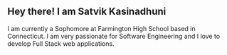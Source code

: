 ## Hey there! I am Satvik Kasinadhuni
I am currently a Sophomore at Farmington High School based in Connecticut. I am very passionate for Software Engineering and I love to develop Full Stack web applications. 


<!--
**KasinadhuniProgrammer/KasinadhuniProgrammer** is a ✨ _special_ ✨ repository because its `README.md` (this file) appears on your GitHub profile.
